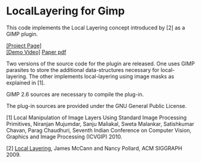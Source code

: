 # LocalLayering for Gimp

This code implements the Local Layering concept introduced by [2] as a GIMP plugin. 

[[Project Page]](http://www.cse.iitb.ac.in/~paragc/research/local_layering/index.shtml)       	
[[Demo Video]](https://www.youtube.com/watch?v=loUN9aFjNgg)
[Paper pdf](https://github.com/niranjanpm/LocalLayering/ll_paper.pdf)

Two versions of the source code for the plugin are released. One uses GIMP parasites to store the additional data-structures necessary for local-layering. The other implements local-layering using image masks as explained in [1].

GIMP 2.6 sources are necessary to compile the plug-in.

The plug-in sources are provided under the GNU General Public License.

[1] Local Manipulation of Image Layers Using Standard Image Processing Primitives, Niranjan Mujumdar, Sanju Maliakal, Sweta Malankar, Satishkumar Chavan, Parag Chaudhuri, Seventh Indian Conference on Computer Vision, Graphics and Image Processing (ICVGIP) 2010. 

[2] [Local Layering](http://graphics.cs.cmu.edu/projects/local-layering/), James McCann and Nancy Pollard, ACM SIGGRAPH 2009. 
